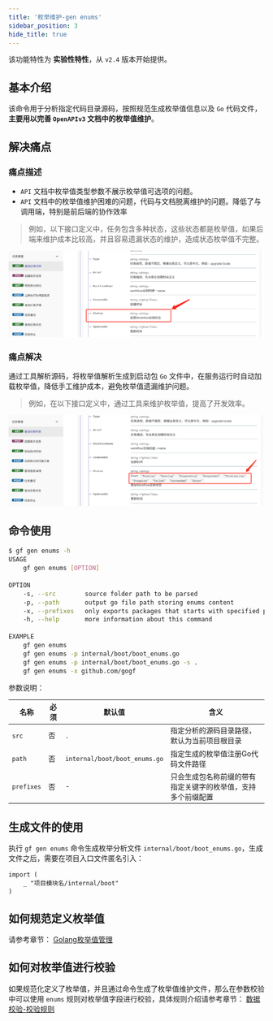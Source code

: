 ```yaml
---
title: '枚举维护-gen enums'
sidebar_position: 3
hide_title: true
---
```


该功能特性为 **实验性特性**，从 `v2.4` 版本开始提供。

## 基本介绍

该命令用于分析指定代码目录源码，按照规范生成枚举值信息以及 `Go` 代码文件， **主要用以完善 `OpenAPIv3` 文档中的枚举值维护**。

## 解决痛点

### 痛点描述

- `API` 文档中枚举值类型参数不展示枚举值可选项的问题。
- `API` 文档中的枚举值维护困难的问题，代码与文档脱离维护的问题。降低了与调用端，特别是前后端的协作效率

> 例如，以下接口定义中，任务包含多种状态，这些状态都是枚举值，如果后端来维护成本比较高，并且容易遗漏状态的维护，造成状态枚举值不完整。

![](/markdown/3e2d58612c094dcf26ed2f17371ae482.png)

### 痛点解决

通过工具解析源码，将枚举值解析生成到启动包 `Go` 文件中，在服务运行时自动加载枚举值，降低手工维护成本，避免枚举值遗漏维护问题。

> 例如，在以下接口定义中，通过工具来维护枚举值，提高了开发效率。

![](/markdown/4f5b0d82a3fa65b8c83fcd3f93a8c02a.png)

## 命令使用

```bash
$ gf gen enums -h
USAGE
    gf gen enums [OPTION]

OPTION
    -s, --src        source folder path to be parsed
    -p, --path       output go file path storing enums content
    -x, --prefixes   only exports packages that starts with specified prefixes
    -h, --help       more information about this command

EXAMPLE
    gf gen enums
    gf gen enums -p internal/boot/boot_enums.go
    gf gen enums -p internal/boot/boot_enums.go -s .
    gf gen enums -x github.com/gogf
```

参数说明：

| 名称 | 必须 | 默认值 | 含义 |
| --- | --- | --- | --- |
| `src` | 否 | `.` | 指定分析的源码目录路径，默认为当前项目根目录 |
| `path` | 否 | `internal/boot/boot_enums.go` | 指定生成的枚举值注册Go代码文件路径 |
| `prefixes` | 否 | - | 只会生成包名称前缀的带有指定关键字的枚举值，支持多个前缀配置 |

## 生成文件的使用

执行 `gf gen enums` 命令生成枚举分析文件 `internal/boot/boot_enums.go`，生成文件之后，需要在项目入口文件匿名引入：

```
import (
    _ "项目模块名/internal/boot"
)
```

## 如何规范定义枚举值

请参考章节： [Golang枚举值管理](/docs/框架设计/Golang枚举值管理)

## 如何对枚举值进行校验

如果规范化定义了枚举值，并且通过命令生成了枚举值维护文件，那么在参数校验中可以使用 `enums` 规则对枚举值字段进行校验，具体规则介绍请参考章节： [数据校验-校验规则](/docs/核心组件/数据校验/数据校验-校验规则)